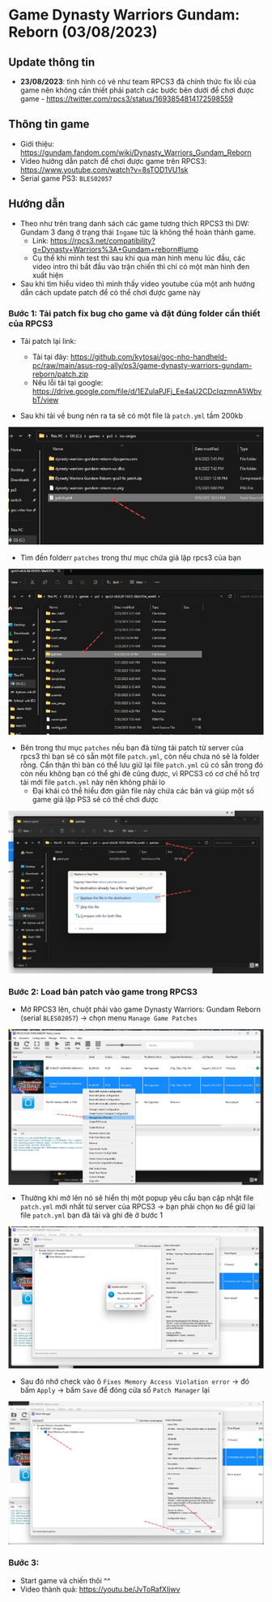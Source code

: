 # Game Dynasty Warriors Gundam: Reborn (03/08/2023)

## Update thông tin

- **23/08/2023**: tình hình có vẻ như team RPCS3 đã chính thức fix lỗi của game nên không cần thiết phải patch các bước bên dưới để chơi được game - https://twitter.com/rpcs3/status/1693854814172598559

## Thông tin game

- Giới thiệu: https://gundam.fandom.com/wiki/Dynasty_Warriors_Gundam_Reborn
- Video hướng dẫn patch để chơi được game trên RPCS3: https://www.youtube.com/watch?v=8sTOD1VU1sk
- Serial game PS3: `BLES02057`

## Hướng dẫn

- Theo như trên trang danh sách các game tương thích RPCS3 thì DW: Gundam 3 đang ở trạng thái `Ingame` tức là không thể hoàn thành game.
  - Link: https://rpcs3.net/compatibility?g=Dynasty+Warriors%3A+Gundam+reborn#jump
  - Cụ thể khi mình test thì sau khi qua màn hình menu lúc đầu, các video intro thì bắt đầu vào trận chiến thì chỉ có một màn hình đen xuất hiện
- Sau khi tìm hiểu video thì mình thấy video youtube của một anh hướng dẫn cách update patch để có thể chơi được game này

### Bước 1: Tải patch fix bug cho game và đặt đúng folder cần thiết của RPCS3

- Tải patch lại link: 
  - Tải tại đây: https://github.com/kytosai/goc-nho-handheld-pc/raw/main/asus-rog-ally/ps3/game-dynasty-warriors-gundam-reborn/patch.zip 
  - Nếu lỗi tải tại google: https://drive.google.com/file/d/1EZulaPJFj_Ee4aU2CDcIqzmnA1iWbvbT/view

- Sau khi tải về bung nén ra ta sẽ có một file là `patch.yml` tầm 200kb

![](./game-gundam-reborn-01.jpg)

- Tìm đến folderr `patches` trong thư mục chứa giả lập rpcs3 của bạn

![](./game-gundam-reborn-02.jpg)

- Bên trong thư mục `patches` nếu bạn đã từng tải patch từ server của rpcs3 thì bạn sẽ có sẵn một file `patch.yml`, còn nếu chưa nó sẽ là folder rỗng. Cẩn thận thì bàn có thể lưu giữ lại file `patch.yml` cũ có sẵn trong đó còn nếu không bạn có thể ghi đè cũng được, vì RPCS3 có cơ chế hỗ trợ tải mới file `patch.yml` này nên không phải lo
  - Đại khái có thể hiểu đơn giản file này chứa các bản vá giúp một số game giả lập PS3 sẽ có thể chơi được

![](./game-gundam-reborn-03.jpg)

### Bước 2: Load bản patch vào game trong RPCS3

- Mở RPCS3 lên, chuột phải vào game Dynasty Warriors: Gundam Reborn (serial `BLES02057`) -> chọn menu `Manage Game Patches`

![](./game-gundam-reborn-04.jpg)

- Thường khi mở lên nó sẽ hiển thị một popup yêu cầu bạn cập nhật file `patch.yml` mới nhất từ server của RPCS3 -> bạn phải chọn `No` để giữ lại file `patch.yml` bạn đã tải và ghi đè ở bước 1

![](./game-gundam-reborn-05.jpg)

- Sau đó nhớ check vào ô `Fixes Memory Access Violation error` -> đó bấm `Apply` -> bấm `Save` để đóng cửa sổ `Patch Manager` lại

![](./game-gundam-reborn-06.jpg)

### Bước 3:

- Start game và chiến thôi ^^
- Video thành quả: https://youtu.be/JvToRafXIjwv 




 